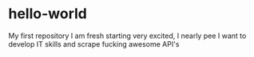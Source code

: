 # hello-world
My first repository
I am fresh starting very excited, I nearly pee
I want to develop IT skills and scrape fucking awesome API's
